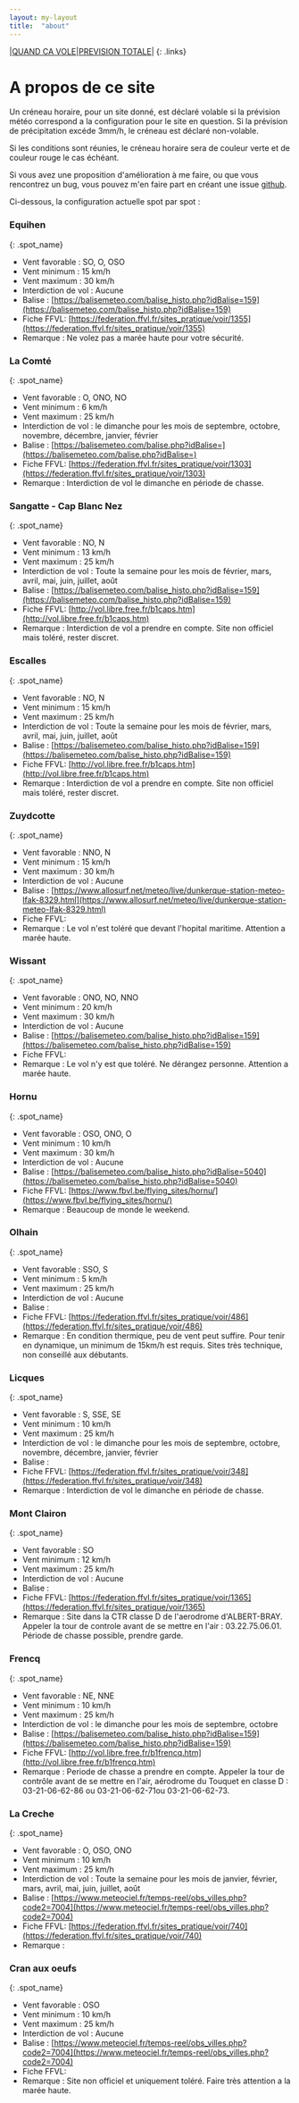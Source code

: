 ```yaml
---
layout: my-layout
title:  "about"
---
```


|[QUAND CA VOLE](/)|[PREVISION TOTALE](all)|
{: .links}

# A propos de ce site

Un créneau horaire, pour un site donné, est déclaré volable si la prévision météo correspond a la configuration pour le site en question. Si la prévision de précipitation excéde 3mm/h, le créneau est déclaré non-volable.

Si les conditions sont réunies, le créneau horaire sera de couleur verte et de couleur rouge le cas échéant.

Si vous avez une proposition d'amélioration à me faire, ou que vous rencontrez un bug, vous pouvez m'en faire part en créant une issue [github](https://github.com/parapente-dans-le-nord/parapente-dans-le-nord.github.io/issues).

Ci-dessous, la configuration actuelle spot par spot : 

### Equihen
{: .spot_name}

- Vent favorable : SO, O, OSO
- Vent minimum : 15 km/h
- Vent maximum : 30 km/h
- Interdiction de vol :  Aucune  
- Balise :  [https://balisemeteo.com/balise_histo.php?idBalise=159](https://balisemeteo.com/balise_histo.php?idBalise=159)  
- Fiche FFVL:  [https://federation.ffvl.fr/sites_pratique/voir/1355](https://federation.ffvl.fr/sites_pratique/voir/1355)  
- Remarque : Ne volez pas a marée haute pour votre sécurité.

### La Comté
{: .spot_name}

- Vent favorable : O, ONO, NO
- Vent minimum : 6 km/h
- Vent maximum : 25 km/h
- Interdiction de vol :  le dimanche pour les mois de septembre, octobre, novembre, décembre, janvier, février 
- Balise :  [https://balisemeteo.com/balise.php?idBalise=](https://balisemeteo.com/balise.php?idBalise=)  
- Fiche FFVL:  [https://federation.ffvl.fr/sites_pratique/voir/1303](https://federation.ffvl.fr/sites_pratique/voir/1303)  
- Remarque : Interdiction de vol le dimanche en période de chasse.

### Sangatte - Cap Blanc Nez
{: .spot_name}

- Vent favorable : NO, N
- Vent minimum : 13 km/h
- Vent maximum : 25 km/h
- Interdiction de vol :  Toute la semaine pour les mois de février, mars, avril, mai, juin, juillet, août 
- Balise :  [https://balisemeteo.com/balise_histo.php?idBalise=159](https://balisemeteo.com/balise_histo.php?idBalise=159)  
- Fiche FFVL:  [http://vol.libre.free.fr/b1caps.htm](http://vol.libre.free.fr/b1caps.htm)  
- Remarque : Interdiction de vol a prendre en compte. Site non officiel mais toléré, rester discret.

### Escalles
{: .spot_name}

- Vent favorable : NO, N
- Vent minimum : 15 km/h
- Vent maximum : 25 km/h
- Interdiction de vol :  Toute la semaine pour les mois de février, mars, avril, mai, juin, juillet, août 
- Balise :  [https://balisemeteo.com/balise_histo.php?idBalise=159](https://balisemeteo.com/balise_histo.php?idBalise=159)  
- Fiche FFVL:  [http://vol.libre.free.fr/b1caps.htm](http://vol.libre.free.fr/b1caps.htm)  
- Remarque : Interdiction de vol a prendre en compte. Site non officiel mais toléré, rester discret.

### Zuydcotte
{: .spot_name}

- Vent favorable : NNO, N
- Vent minimum : 15 km/h
- Vent maximum : 30 km/h
- Interdiction de vol :  Aucune  
- Balise :  [https://www.allosurf.net/meteo/live/dunkerque-station-meteo-lfak-8329.html](https://www.allosurf.net/meteo/live/dunkerque-station-meteo-lfak-8329.html)  
- Fiche FFVL: 
- Remarque : Le vol n'est toléré que devant l'hopital maritime. Attention a marée haute.

### Wissant
{: .spot_name}

- Vent favorable : ONO, NO, NNO
- Vent minimum : 20 km/h
- Vent maximum : 30 km/h
- Interdiction de vol :  Aucune  
- Balise :  [https://balisemeteo.com/balise_histo.php?idBalise=159](https://balisemeteo.com/balise_histo.php?idBalise=159)  
- Fiche FFVL: 
- Remarque : Le vol n'y est que toléré. Ne dérangez personne. Attention a marée haute.

### Hornu
{: .spot_name}

- Vent favorable : OSO, ONO, O
- Vent minimum : 10 km/h
- Vent maximum : 30 km/h
- Interdiction de vol :  Aucune  
- Balise :  [https://balisemeteo.com/balise_histo.php?idBalise=5040](https://balisemeteo.com/balise_histo.php?idBalise=5040)  
- Fiche FFVL:  [https://www.fbvl.be/flying_sites/hornu/](https://www.fbvl.be/flying_sites/hornu/)  
- Remarque : Beaucoup de monde le weekend.

### Olhain
{: .spot_name}

- Vent favorable : SSO, S
- Vent minimum : 5 km/h
- Vent maximum : 25 km/h
- Interdiction de vol :  Aucune  
- Balise : 
- Fiche FFVL:  [https://federation.ffvl.fr/sites_pratique/voir/486](https://federation.ffvl.fr/sites_pratique/voir/486)  
- Remarque : En condition thermique, peu de vent peut suffire. Pour tenir en dynamique, un minimum de 15km/h est requis. Sites très technique, non conseillé aux débutants.

### Licques
{: .spot_name}

- Vent favorable : S, SSE, SE
- Vent minimum : 10 km/h
- Vent maximum : 25 km/h
- Interdiction de vol :  le dimanche pour les mois de septembre, octobre, novembre, décembre, janvier, février 
- Balise : 
- Fiche FFVL:  [https://federation.ffvl.fr/sites_pratique/voir/348](https://federation.ffvl.fr/sites_pratique/voir/348)  
- Remarque : Interdiction de vol le dimanche en période de chasse.

### Mont Clairon
{: .spot_name}

- Vent favorable : SO
- Vent minimum : 12 km/h
- Vent maximum : 25 km/h
- Interdiction de vol :  Aucune  
- Balise : 
- Fiche FFVL:  [https://federation.ffvl.fr/sites_pratique/voir/1365](https://federation.ffvl.fr/sites_pratique/voir/1365)  
- Remarque : Site dans la CTR classe D de l'aerodrome d'ALBERT-BRAY. Appeler la tour de controle avant de se mettre en l'air : 03.22.75.06.01. Période de chasse possible, prendre garde.

### Frencq
{: .spot_name}

- Vent favorable : NE, NNE
- Vent minimum : 10 km/h
- Vent maximum : 25 km/h
- Interdiction de vol :  le dimanche pour les mois de septembre, octobre 
- Balise :  [https://balisemeteo.com/balise_histo.php?idBalise=159](https://balisemeteo.com/balise_histo.php?idBalise=159)  
- Fiche FFVL:  [http://vol.libre.free.fr/b1frencq.htm](http://vol.libre.free.fr/b1frencq.htm)  
- Remarque : Periode de chasse a prendre en compte. Appeler la tour de contrôle avant de se mettre en l'air, aérodrome du Touquet en classe D : 03-21-06-62-86 ou 03-21-06-62-71ou 03-21-06-62-73.

### La Creche
{: .spot_name}

- Vent favorable : O, OSO, ONO
- Vent minimum : 10 km/h
- Vent maximum : 25 km/h
- Interdiction de vol :  Toute la semaine pour les mois de janvier, février, mars, avril, mai, juin, juillet, août 
- Balise :  [https://www.meteociel.fr/temps-reel/obs_villes.php?code2=7004](https://www.meteociel.fr/temps-reel/obs_villes.php?code2=7004)  
- Fiche FFVL:  [https://federation.ffvl.fr/sites_pratique/voir/740](https://federation.ffvl.fr/sites_pratique/voir/740)  
- Remarque : 

### Cran aux oeufs
{: .spot_name}

- Vent favorable : OSO
- Vent minimum : 10 km/h
- Vent maximum : 25 km/h
- Interdiction de vol :  Aucune  
- Balise :  [https://www.meteociel.fr/temps-reel/obs_villes.php?code2=7004](https://www.meteociel.fr/temps-reel/obs_villes.php?code2=7004)  
- Fiche FFVL: 
- Remarque : Site non officiel et uniquement toléré. Faire très attention a la marée haute.

